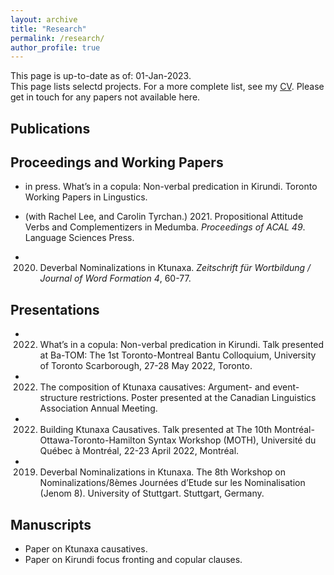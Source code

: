 ```yaml
---
layout: archive
title: "Research"
permalink: /research/
author_profile: true
---
```


This page is up-to-date as of: 01-Jan-2023. <br>
This page lists selectd projects. For a more complete list, see my [CV](https://terrancegatchalian.github.io/cv/).
Please get in touch for any papers not available here.

## Publications

## Proceedings and Working Papers

* in press. What’s in a copula: Non-verbal predication in Kirundi. Toronto Working Papers in Lingustics.

* (with Rachel Lee, and Carolin Tyrchan.) 2021. Propositional Attitude Verbs and Complementizers in Medumba. *Proceedings of ACAL 49*. Language Sciences Press. 

* 2020. Deverbal Nominalizations in Ktunaxa. *Zeitschrift für Wortbildung / Journal of Word Formation 4*, 60-77.


## Presentations

* 2022. What’s in a copula: Non-verbal predication in Kirundi. Talk presented at Ba-TOM: The 1st Toronto-Montreal Bantu Colloquium, University of Toronto Scarborough, 27-28 May 2022, Toronto.

* 2022. The composition of Ktunaxa causatives: Argument- and event-structure restrictions. Poster presented at the Canadian Linguistics Association Annual Meeting.

* 2022. Building Ktunaxa Causatives. Talk presented at The 10th Montréal-Ottawa-Toronto-Hamilton Syntax Workshop (MOTH), Université du Québec à Montréal, 22-23 April 2022, Montréal.

* 2019. Deverbal Nominalizations in Ktunaxa. The 8th Workshop on Nominalizations/8èmes Journées d’Etude sur les Nominalisation (Jenom 8). University of Stuttgart. Stuttgart, Germany. 

## Manuscripts

* Paper on Ktunaxa causatives. 
* Paper on Kirundi focus fronting and copular clauses.



